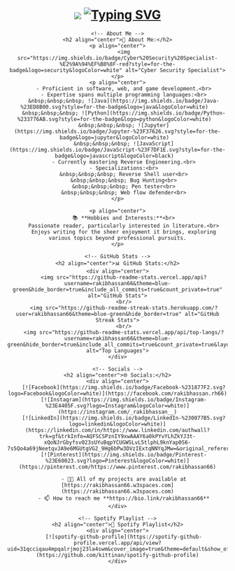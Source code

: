 <div align="center">
    <!-- Header -->
    <h1 align="center"> 
        <img src="https://readme-typing-svg.herokuapp.com/?font=Righteous&size=35&center=true&vCenter=true&width=500&height=70&duration=4000&lines=Hey%2C+Welcome+to+EVER+SERVICE" /> 
        <a href="https://git.io/typing-svg"><img src="https://readme-typing-svg.herokuapp.com?font=Fira+Code&pause=1000&color=41C9E2&background=AD24CA00&random=false&width=435&lines=Welcome%2C+Greating+from+Team+Exterminators" alt="Typing SVG" /></a>
    </h1>

    <!-- About Me -->
    <h2 align="center">💫 About Me:</h2>
    <p align="center">
        <img src="https://img.shields.io/badge/Cyber%20Security%20Specialist-%E2%9A%94%EF%B8%8F-red?style=for-the-badge&logo=security&logoColor=white" alt="Cyber Security Specialist">
    </p>
    <p align="center">
        - Proficient in software, web, and game development.<br>
        - Expertise spans multiple programming languages:<br>
        &nbsp;&nbsp;&nbsp; ![Java](https://img.shields.io/badge/Java-%23ED8B00.svg?style=for-the-badge&logo=java&logoColor=white)  
        &nbsp;&nbsp;&nbsp; ![Python](https://img.shields.io/badge/Python-%233776AB.svg?style=for-the-badge&logo=python&logoColor=white)  
        &nbsp;&nbsp;&nbsp; ![Jupyter](https://img.shields.io/badge/Jupyter-%23F37626.svg?style=for-the-badge&logo=jupyter&logoColor=white)  
        &nbsp;&nbsp;&nbsp; ![JavaScript](https://img.shields.io/badge/JavaScript-%23F7DF1E.svg?style=for-the-badge&logo=javascript&logoColor=black)  
        - Currently mastering Reverse Engineering.<br>
        - Specializations:<br>
        &nbsp;&nbsp;&nbsp; Reverse Shell user<br>
        &nbsp;&nbsp;&nbsp; Bug Hunting<br>
        &nbsp;&nbsp;&nbsp; Pen tester<br>
        &nbsp;&nbsp;&nbsp; Web flow defender<br>
    </p>

    <p align="center">
        📚 **Hobbies and Interests:**<br>
        Passionate reader, particularly interested in literature.<br>
        Enjoys writing for the sheer enjoyment it brings, exploring various topics beyond professional pursuits.
    </p>

    <!-- GitHub Stats -->
    <h2 align="center">📊 GitHub Stats:</h2>
    <div align="center">
        <img src="https://github-readme-stats.vercel.app/api?username=rakibhassan66&theme=blue-green&hide_border=true&include_all_commits=true&count_private=true" alt="GitHub Stats">
        <br/>
        <img src="https://github-readme-streak-stats.herokuapp.com/?user=rakibhassan66&theme=blue-green&hide_border=true" alt="GitHub Streak Stats">
        <br/>
        <img src="https://github-readme-stats.vercel.app/api/top-langs/?username=rakibhassan66&theme=blue-green&hide_border=true&include_all_commits=true&count_private=true&layout=compact" alt="Top Languages">
    </div>

    <!-- Socials -->
    <h2 align="center">🌐 Socials:</h2>
    <div align="center">
        [![Facebook](https://img.shields.io/badge/Facebook-%231877F2.svg?logo=Facebook&logoColor=white)](https://facebook.com/rakibhassan.rh66)
        [![Instagram](https://img.shields.io/badge/Instagram-%23E4405F.svg?logo=Instagram&logoColor=white)](https://instagram.com/_rakibhassan__)
        [![LinkedIn](https://img.shields.io/badge/LinkedIn-%230077B5.svg?logo=linkedin&logoColor=white)](https://linkedin.com/in/https://www.linkedin.com/authwall?trk=gf&trkInfo=AQFSCSPznIY9xwAAAY6a0kPYvYLhZkYJ3t-xQoNJrGbyfsv023sUYuBqpYCUGWSLvL5tlphL9knYap0S6-7s5Qo4a69jNeetqvJA9e6MGUtgVG2_9Hg6bPw3DVzIExtqNNYqJMw=&original_referer=https://bio.link/&sessionRedirect=https%3A%2F%2Fwww.linkedin.com%2Fin%2Frakibhassan66)
        [![Pinterest](https://img.shields.io/badge/Pinterest-%23E60023.svg?logo=Pinterest&logoColor=white)](https://pinterest.com/https://www.pinterest.com/rakibhassan66)

        - 👨‍💻 All of my projects are available at [https://rakibhassan66.w3spaces.com](https://rakibhassan66.w3spaces.com)
        - 📫 How to reach me **https://bio.link/rakibhassan66**
    </div>

    <!-- Spotify Playlist -->
    <h2 align="center">🎵 Spotify Playlist</h2>
    <div align="center">
        [![spotify-github-profile](https://spotify-github-profile.vercel.app/api/view?uid=31qcciqau4mpqalrjmoj23la4swm&cover_image=true&theme=default&show_offline=false&background_color=121212&interchange=false&bar_color_cover=true)](https://github.com/kittinan/spotify-github-profile)
    </div>
</div>
